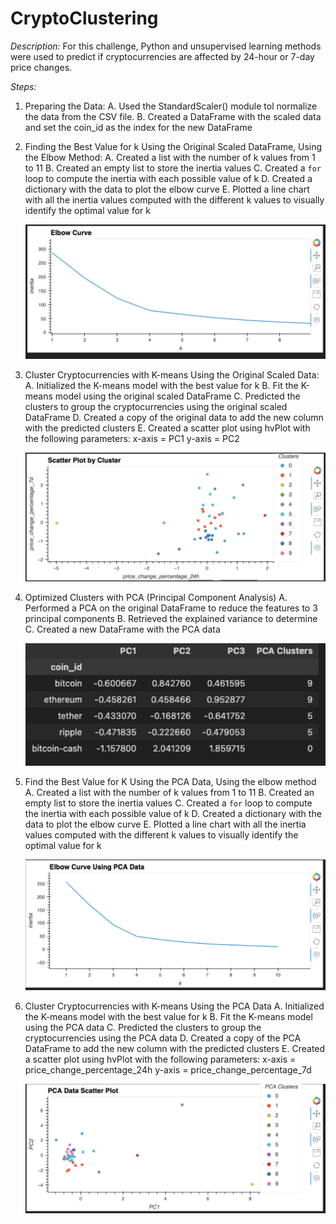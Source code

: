 # CryptoClustering

*Description:*
For this challenge, Python and unsupervised learning methods were used to predict if cryptocurrencies are affected by 24-hour or 7-day price changes.

*Steps:*
1. Preparing the Data:
    A. Used the StandardScaler() module tol normalize the data from the CSV file.
    B. Created a DataFrame with the scaled data and set the coin_id as the index for the new DataFrame

2. Finding the Best Value for k Using the Original Scaled DataFrame, Using the Elbow Method:
    A. Created a list with the number of k values from 1 to 11
    B. Created an empty list to store the inertia values
    C. Created a `for` loop to compute the inertia with each possible value of k
    D. Created a dictionary with the data to plot the elbow curve
    E. Plotted a line chart with all the inertia values computed with the different k values to visually identify the optimal value for k

    ![Alt text](image.png)

3. Cluster Cryptocurrencies with K-means Using the Original Scaled Data:
    A. Initialized the K-means model with the best value for k
    B. Fit the K-means model using the original scaled DataFrame
    C. Predicted the clusters to group the cryptocurrencies using the original scaled DataFrame
    D. Created a copy of the original data to add the new column with the predicted clusters
    E. Created a scatter plot using hvPlot with the following parameters:
        x-axis = PC1
        y-axis = PC2

    ![Alt text](image-1.png)

4. Optimized Clusters with PCA (Principal Component Analysis)
    A. Performed a PCA on the original DataFrame to reduce the features to 3 principal components 
    B. Retrieved the explained variance to determine 
    C. Created a new DataFrame with the PCA data

    ![Alt text](image-2.png)

5. Find the Best Value for K Using the PCA Data, Using the elbow method
    A. Created a list with the number of k values from 1 to 11
    B. Created an empty list to store the inertia values
    C. Created a `for` loop to compute the inertia with each possible value of k
    D. Created a dictionary with the data to plot the elbow curve
    E. Plotted a line chart with all the inertia values computed with the different k values to visually identify the optimal value for k

    ![Alt text](image-3.png)

6. Cluster Cryptocurrencies with K-means Using the PCA Data
    A. Initialized the K-means model with the best value for k
    B. Fit the K-means model using the PCA data
    C. Predicted the clusters to group the cryptocurrencies using the PCA data
    D. Created a copy of the PCA DataFrame to add the new column with the predicted clusters
    E. Created a scatter plot using hvPlot with the following parameters:
        x-axis = price_change_percentage_24h
        y-axis = price_change_percentage_7d

    ![Alt text](image-4.png)